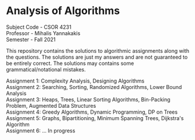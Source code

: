 # Analysis of Algorithms

Subject Code - CSOR 4231 <br />
Professor - Mihalis Yannakakis <br />
Semester - Fall 2021 <br />

This repository contains the solutions to algorithmic assignments along with the questions. The solutions are just my answers and are not guaranteed to be entirely correct. The solutions may contains some grammatical/notational mistakes. <br />

Assignment 1: Complexity Analysis, Designing Algorithms <br />
Assignment 2: Searching, Sorting, Randomized Algorithms, Lower Bound Analysis <br />
Assignment 3: Heaps, Trees, Linear Sorting Algorithms, Bin-Packing Problem, Augmented Data Structures <br />
Assignment 4: Greedy Algorithms, Dynamic Programming, DP on Trees <br />
Assignment 5: Graphs, Bipartitioning, Minimum Spanning Trees, Dijkstra's Algorithm <br />
Assignment 6: ... In progress

